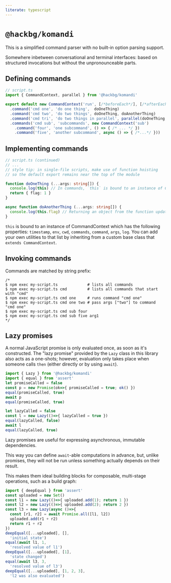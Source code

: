 ```yaml
---
literate: typescript
---
```

# `@hackbg/komandi`

This is a simplified command parser with no built-in option parsing support.

Somewhere inbetween conversational and terminal interfaces: based on
structured invocations but without the unpronounceable parts.

## Defining commands

```typescript
// script.ts
import { CommandContext, parallel } from '@hackbg/komandi'

export default new CommandContext('run', [/*beforeEach*/], [/*afterEach*/])
  .command('cmd one', 'do one thing',  doOneThing)
  .command('cmd two', 'do two things', doOneThing, doAnotherThing)
  .command('cmd tri', 'do two things in parallel', parallel(doOneThing, doAnotherThing))
  .commands('cmd sub', 'subcommands', new CommandContext('sub')
    .command('four', 'one subcommand', () => { /* ... */ })
    .command('five', 'another subcommand', async () => { /*...*/ }))
```

## Implementing commands

```typescript
// script.ts (continued)
// ...
// style tip: in single-file scripts, make use of function hoisting
// so the default export remains near the top of the module

function doOneThing (...args: string[]) {
  console.log(this) // In commands, `this` is bound to an instance of CommandContext
  return { flag: 1 }
}

async function doAnotherThing (...args: string[]) {
  console.log(this.flag) // Returning an object from the function updates the context
}
```

`this` is bound to an instance of CommandContext which has the following properties:
`timestamp`, `env`, `cwd`, `commands`, `command`, `args`, `log`. You can add your own
utilities to that list by inheriting from a custom base class that `extends CommandContext`.

## Invoking commands

Commands are matched by string prefix:

```shell
/*
$ npm exec my-script.ts             # lists all commands
$ npm exec my-script.ts cmd         # lists all commands that start with "cmd"
$ npm exec my-script.ts cmd one     # runs command "cmd one"
$ npm exec my-script.ts cmd one two # pass args ["two"] to command "cmd one"
$ npm exec my-script.ts cmd sub four
$ npm exec my-script.ts cmd sub five arg1
*/
```

## Lazy promises

A normal JavaScript promise is only evaluated once, as soon as it's constructed.
The "lazy promise" provided by the `Lazy` class in this library also acts as a one-shots;
however, evaluation only takes place when someone calls `then`
(either directly or by using `await`).

```typescript
import { Lazy } from '@hackbg/komandi'
import { equal } from 'assert'
let promiseCalled = false
const p = new Promise(ok=>{ promiseCalled = true; ok() })
equal(promiseCalled, true)
await p
equal(promiseCalled, true)

let lazyCalled = false
const l = new Lazy(()=>{ lazyCalled = true })
equal(lazyCalled, false)
await l
equal(lazyCalled, true)
```

Lazy promises are useful for expressing asynchronous, immutable dependencies.

This way you can define `await`-able computations in advance,
but, unlike promises, they will not be run unless something actually
depends on their result.

This makes them ideal building blocks for composable, multi-stage operations,
such as a build graph:

```typescript
import { deepEqual } from 'assert'
const uploaded = new Set()
const l1 = new Lazy(()=>{ uploaded.add(1); return 1 })
const l2 = new Lazy(()=>{ uploaded.add(2); return 2 })
const l3 = new Lazy(async ()=>{
  const [r1, r2] = await Promise.all([l1, l2])
  uploaded.add(r1 + r2)
  return r1 + r2
})
deepEqual([...uploaded], [],
  'initial state')
equal(await l1, 1,
  'resolved value of l1')
deepEqual([...uploaded], [1],
  'state changed')
equal(await l3, 3,
  'resolved value of l3')
deepEqual([...uploaded], [1, 2, 3],
  'l2 was also evaluated')
```
